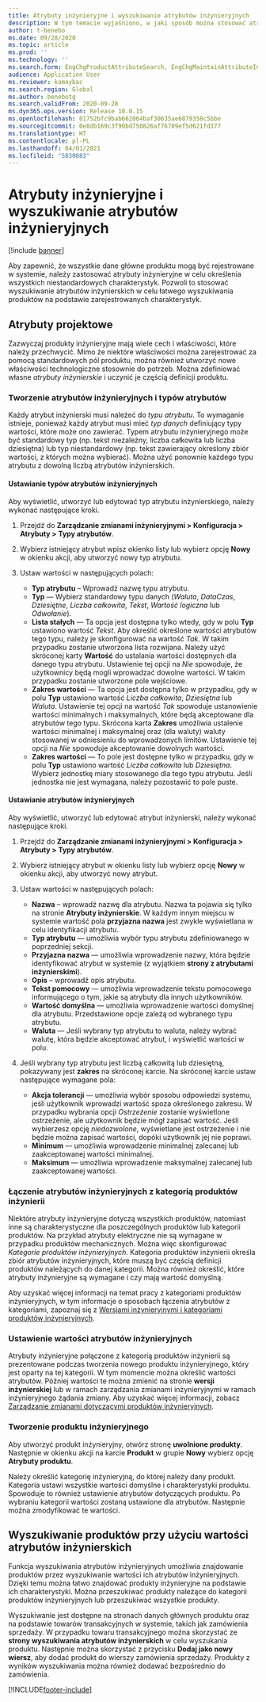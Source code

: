 ```yaml
---
title: Atrybuty inżynieryjne i wyszukiwanie atrybutów inżynieryjnych
description: W tym temacie wyjaśniono, w jaki sposób można stosować atrybuty inżynieryjne w celu określenia wszystkich niestandardowych charakterystyk w celu zapewnienia, że wszystkie dane główne produktu mogą być zarejestrowane w systemie. Wyjaśniono również, w jaki sposób można stosować wyszukiwanie atrybutów inżynierskich w celu łatwego wyszukiwania produktów na podstawie zarejestrowanych charakterystyk.
author: t-benebo
ms.date: 09/28/2020
ms.topic: article
ms.prod: ''
ms.technology: ''
ms.search.form: EngChgProductAttributeSearch, EngChgMaintainAttributeInheritance, EngChgAttribute
audience: Application User
ms.reviewer: kamaybac
ms.search.region: Global
ms.author: benebotg
ms.search.validFrom: 2020-09-28
ms.dyn365.ops.version: Release 10.0.15
ms.openlocfilehash: 01752bfc9bab662064baf30635ae6879358c5bbe
ms.sourcegitcommit: 0e8db169c3f90bd750826af76709ef5d621fd377
ms.translationtype: HT
ms.contentlocale: pl-PL
ms.lasthandoff: 04/01/2021
ms.locfileid: "5830083"
---
```

# <a name="engineering-attributes-and-engineering-attribute-search"></a>Atrybuty inżynieryjne i wyszukiwanie atrybutów inżynieryjnych

[!include [banner](../includes/banner.md)]

Aby zapewnić, że wszystkie dane główne produktu mogą być rejestrowane w systemie, należy zastosować atrybuty inżynieryjne w celu określenia wszystkich niestandardowych charakterystyk. Pozwoli to stosować wyszukiwanie atrybutów inżynierskich w celu łatwego wyszukiwania produktów na podstawie zarejestrowanych charakterystyk.

## <a name="engineering-attributes"></a>Atrybuty projektowe

Zazwyczaj produkty inżynieryjne mają wiele cech i właściwości, które należy przechwycić. Mimo że niektóre właściwości można zarejestrować za pomocą standardowych pól produktu, można również utworzyć nowe właściwości technologiczne stosownie do potrzeb. Można zdefiniować własne *atrybuty inżynierskie* i uczynić je częścią definicji produktu.

### <a name="create-engineering-attributes-and-attribute-types"></a>Tworzenie atrybutów inżynieryjnych i typów atrybutów

Każdy atrybut inżynierski musi należeć do *typu atrybutu*. To wymaganie istnieje, ponieważ każdy atrybut musi mieć *typ danych* definiujący typy wartości, które może ono zawierać. Typem atrybutu inżynieryjnego może być standardowy typ (np. tekst niezależny, liczba całkowita lub liczba dziesiętna) lub typ niestandardowy (np. tekst zawierający określony zbiór wartości, z których można wybierać). Można użyć ponownie każdego typu atrybutu z dowolną liczbą atrybutów inżynierskich.

#### <a name="set-up-engineering-attribute-types"></a>Ustawianie typów atrybutów inżynieryjnych

Aby wyświetlić, utworzyć lub edytować typ atrybutu inżynierskiego, należy wykonać następujące kroki.

1. Przejdź do **Zarządzanie zmianami inżynieryjnymi \> Konfiguracja \> Atrybuty \> Typy atrybutów**.
1. Wybierz istniejący atrybut wpisz okienko listy lub wybierz opcję **Nowy** w okienku akcji, aby utworzyć nowy typ atrybutu.
1. Ustaw wartości w następujących polach:

    - **Typ atrybutu** – Wprowadź nazwę typu atrybutu.
    - **Typ** —  Wybierz standardowy typu danych (*Waluta*, *DataCzas*, *Dziesiętne*, *Liczba całkowita*, *Tekst*, *Wartość logiczna* lub *Odwołanie*).
    - **Lista stałych** — Ta opcja jest dostępna tylko wtedy, gdy w polu **Typ** ustawiono wartość *Tekst*. Aby określić określone wartości atrybutów tego typu, należy je skonfigurować na wartość *Tak*. W takim przypadku zostanie utworzona lista rozwijana. Należy użyć skróconej karty **Wartość** do ustalania wartości dostępnych dla danego typu atrybutu. Ustawienie tej opcji na *Nie* spowoduje, że użytkownicy będą mogli wprowadzać dowolne wartości. W takim przypadku zostanie utworzone pole wejściowe.
    - **Zakres wartości** — Ta opcja jest dostępna tylko w przypadku, gdy w polu **Typ** ustawiono wartość *Liczba całkowita*, *Dziesiętna* lub *Waluta*. Ustawienie tej opcji na wartość *Tak* spowoduje ustanowienie wartości minimalnych i maksymalnych, które będą akceptowane dla atrybutów tego typu. Skrócona karta **Zakres** umożliwia ustalenie wartości minimalnej i maksymalnej oraz (dla waluty) waluty stosowanej w odniesieniu do wprowadzonych limitów. Ustawienie tej opcji na *Nie* spowoduje akceptowanie dowolnych wartości. 
    - **Zakres wartości**  — To pole jest dostępne tylko w przypadku, gdy w polu  **Typ** ustawiono wartość *Liczba całkowita* lub *Dziesiętna*. Wybierz jednostkę miary stosowanego dla tego typu atrybutu. Jeśli jednostka nie jest wymagana, należy pozostawić to pole puste.

#### <a name="set-up-engineering-attributes"></a>Ustawianie atrybutów inżynieryjnych

Aby wyświetlić, utworzyć lub edytować atrybut inżynierski, należy wykonać następujące kroki.

1. Przejdź do **Zarządzanie zmianami inżynieryjnymi \> Konfiguracja \> Atrybuty \> Typy atrybutów**.
1. Wybierz istniejący atrybut w okienku listy lub wybierz opcję **Nowy** w okienku akcji, aby utworzyć nowy atrybut.
1. Ustaw wartości w następujących polach:

    - **Nazwa** – wprowadź nazwę dla atrybutu. Nazwa ta pojawia się tylko na stronie **Atrybuty inżynierskie**. W każdym innym miejscu w systemie wartość pola **przyjazna nazwa** jest zwykle wyświetlana w celu identyfikacji atrybutu.
    - **Typ atrybutu** — umożliwia wybór typu atrybutu zdefiniowanego w poprzedniej sekcji.
    - **Przyjazna nazwa** — umożliwia wprowadzenie nazwy, która będzie identyfikować atrybut w systemie (z wyjątkiem **strony z atrybutami inżynierskimi**). 
    - **Opis** – wprowadź opis atrybutu.
    - **Tekst pomocowy** — umożliwia wprowadzenie tekstu pomocowego informującego o tym, jakie są atrybuty dla innych użytkowników.
    - **Wartość domyślna** — umożliwia wprowadzenie wartości domyślnej dla atrybutu. Przedstawione opcje zależą od wybranego typu atrybutu.
    - **Waluta** — Jeśli wybrany typ atrybutu to waluta, należy wybrać walutę, która będzie akceptować atrybut, i wyświetlić wartości w polu.

1. Jeśli wybrany typ atrybutu jest liczbą całkowitą lub dziesiętną, pokazywany jest **zakres** na skróconej karcie. Na skróconej karcie ustaw następujące wymagane pola:

    - **Akcja tolerancji** — umożliwia wybór sposobu odpowiedzi systemu, jeśli użytkownik wprowadzi wartość spoza określonego zakresu. W przypadku wybrania opcji *Ostrzeżenie* zostanie wyświetlone ostrzeżenie, ale użytkownik będzie mógł zapisać wartość. Jeśli wybierzesz opcję *niedozwolone*, wyświetlane jest ostrzeżenie i nie będzie można zapisać wartości, dopóki użytkownik jej nie poprawi.
    - **Minimum** — umożliwia wprowadzenie minimalnej zalecanej lub zaakceptowanej wartości minimalnej.
    - **Maksimum** — umożliwia wprowadzenie maksymalnej zalecanej lub zaakceptowanej wartości.

### <a name="connect-engineering-attributes-to-an-engineering-product-category"></a>Łączenie atrybutów inżynieryjnych z kategorią produktów inżynierii

Niektóre atrybuty inżynieryjne dotyczą wszystkich produktów, natomiast inne są charakterystyczne dla poszczególnych produktów lub kategorii produktów. Na przykład atrybuty elektryczne nie są wymagane w przypadku produktów mechanicznych. Można więc skonfigurować *Kategorie produktów inżynieryjnych*. Kategoria produktów inżynierii określa zbiór atrybutów inżynieryjnych, które muszą być częścią definicji produktów należących do danej kategorii. Można również określić, które atrybuty inżynieryjne są wymagane i czy mają wartość domyślną.

Aby uzyskać więcej informacji na temat pracy z kategoriami produktów inżynieryjnych, w tym informacje o sposobach łączenia atrybutów z kategoriami, zapoznaj się z [Wersjami inżynieryjnymi i kategoriami produktów inżynieryjnych](engineering-versions-product-category.md).

### <a name="set-values-for-engineering-attributes"></a>Ustawienie wartości atrybutów inżynieryjnych

Atrybuty inżynieryjne połączone z kategorią produktów inżynierii są prezentowane podczas tworzenia nowego produktu inżynieryjnego, który jest oparty na tej kategorii. W tym momencie można określić wartości atrybutów. Później wartości te można zmienić na stronie **wersji inżynierskiej** lub w ramach zarządzania zmianami inżynieryjnymi w ramach inżynieryjnego żądania zmiany. Aby uzyskać więcej informacji, zobacz [Zarządzanie zmianami dotyczącymi produktów inżynieryjnych](engineering-change-management.md).

### <a name="create-an-engineering-product"></a>Tworzenie produktu inżynieryjnego

Aby utworzyć produkt inżynieryjny, otwórz stronę **uwolnione produkty**. Następnie w okienku akcji na karcie **Produkt** w grupie **Nowy** wybierz opcję **Atrybuty produktu**.

Należy określić kategorię inżynieryjną, do której należy dany produkt. Kategoria ustawi wszystkie wartości domyślne i charakterystyki produktu. Spowoduje to również ustawienie atrybutów dotyczących produktu. Po wybraniu kategorii wartości zostaną ustawione dla atrybutów. Następnie można zmodyfikować te wartości.

## <a name="search-for-products-by-using-engineering-attribute-values"></a>Wyszukiwanie produktów przy użyciu wartości atrybutów inżynierskich

Funkcja wyszukiwania atrybutów inżynieryjnych umożliwia znajdowanie produktów przez wyszukiwanie wartości ich atrybutów inżynieryjnych. Dzięki temu można łatwo znajdować produkty inżynieryjne na podstawie ich charakterystyki. Można przeszukiwać produkty należące do kategorii produktów inżynieryjnych lub przeszukiwać wszystkie produkty.

Wyszukiwanie jest dostępne na stronach danych głównych produktu oraz na podstawie towarów transakcyjnych w systemie, takich jak zamówienia sprzedaży. W przypadku towaru transakcyjnego można skorzystać ze **strony wyszukiwania atrybutów inżynierskich** w celu wyszukania produktu. Następnie można skorzystać z przycisku **Dodaj jako nowy wiersz**, aby dodać produkt do wierszy zamówienia sprzedaży. Produkty z wyników wyszukiwania można również dodawać bezpośrednio do zamówienia.


[!INCLUDE[footer-include](../../includes/footer-banner.md)]